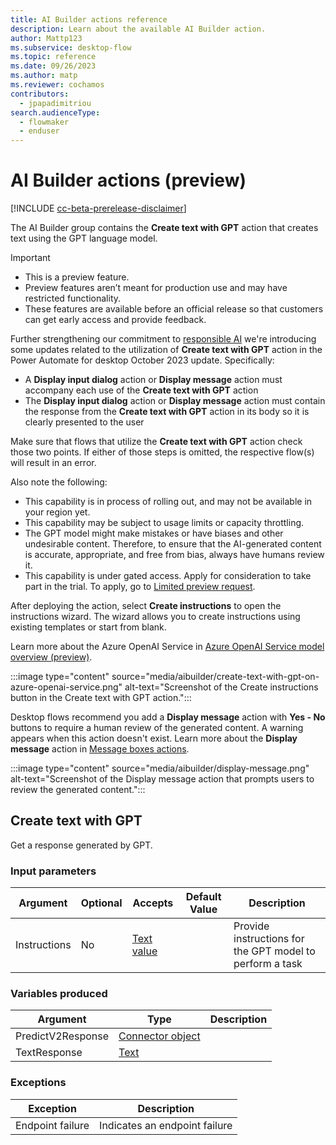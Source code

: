 ```yaml
---
title: AI Builder actions reference
description: Learn about the available AI Builder action.
author: Mattp123
ms.subservice: desktop-flow
ms.topic: reference
ms.date: 09/26/2023
ms.author: matp
ms.reviewer: cochamos
contributors:
  - jpapadimitriou
search.audienceType: 
  - flowmaker
  - enduser
---
```


# AI Builder actions (preview)

[!INCLUDE [cc-beta-prerelease-disclaimer](includes/cc-beta-prerelease-disclaimer.md)]

The AI Builder group contains the **Create text with GPT** action that creates text using the GPT language model.

> [!IMPORTANT]
> - This is a preview feature.
> - Preview features aren’t meant for production use and may have restricted functionality.
> - These features are available before an official release so that customers can get early access and provide feedback.
>
> Further strengthening our commitment to [responsible AI](https://www.microsoft.com/en-us/ai/responsible-ai) we're introducing some updates related to the utilization of **Create text with GPT** action in the Power Automate for desktop October 2023 update.
> Specifically: 
> - A **Display input dialog** action or **Display message** action must accompany each use of the **Create text with GPT** action
> - The **Display input dialog** action or **Display message** action must contain the response from the **Create text with GPT** action in its body so it is clearly presented to the user
>
> Make sure that flows that utilize the **Create text with GPT** action check those two points. If either of those steps is omitted, the respective flow(s) will result in an error.
>
> Also note the following:
> - This capability is in process of rolling out, and may not be available in your region yet.
> - This capability may be subject to usage limits or capacity throttling.
> - The GPT model might make mistakes or have biases and other undesirable content. Therefore, to ensure that the AI-generated content is accurate, appropriate, and free from bias, always have humans review it.
> - This capability is under gated access. Apply for consideration to take part in the trial. To apply, go to [Limited preview request](https://forms.office.com/Pages/ResponsePage.aspx?id=v4j5cvGGr0GRqy180BHbR2LogRPRiTJDo1Rd8KnmcFRUMzlLTDZVQlJKSzNIWkVCMzE0VDFYVzk2QS4u).

After deploying the action, select **Create instructions** to open the instructions wizard. The wizard allows you to create instructions using existing templates or start from blank.

Learn more about the Azure OpenAI Service in [Azure OpenAI Service model overview (preview)](/ai-builder/prebuilt-azure-openai).

:::image type="content" source="media/aibuilder/create-text-with-gpt-on-azure-openai-service.png" alt-text="Screenshot of the Create instructions button in the Create text with GPT action.":::

Desktop flows recommend you add a **Display message** action with **Yes - No** buttons to require a human review of the generated content. A warning appears when this action doesn't exist. Learn more about the **Display message** action in [Message boxes actions](display.md).

:::image type="content" source="media/aibuilder/display-message.png" alt-text="Screenshot of the Display message action that prompts users to review the generated content.":::

## <a name="callgpt"></a> Create text with GPT

Get a response generated by GPT.

### Input parameters

|Argument|Optional|Accepts|Default Value|Description|
|-----|-----|-----|-----|-----|
|Instructions|No|[Text value](../variable-data-types.md#text-value)||Provide instructions for the GPT model to perform a task|

### Variables produced

|Argument|Type|Description|
|-----|-----|-----|
|PredictV2Response|[Connector object](../variable-data-types.md#connector-object)||
|TextResponse|[Text](../variable-data-types.md#text-value)||

### <a name="callgpt_onerror"></a> Exceptions

|Exception|Description|
|-----|-----|
|Endpoint failure|Indicates an endpoint failure|
